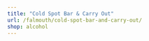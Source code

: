```yaml
---
title: "Cold Spot Bar & Carry Out"
url: /falmouth/cold-spot-bar-and-carry-out/
shop: alcohol
---
```

